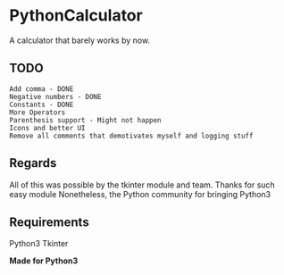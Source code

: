 # PythonCalculator
A calculator that barely works by now.

## TODO
```
Add comma - DONE
Negative numbers - DONE
Constants - DONE
More Operators
Parenthesis support - Might not happen
Icons and better UI
Remove all comments that demotivates myself and logging stuff
```

## Regards

All of this was possible by the tkinter module and team. Thanks for such easy module
Nonetheless, the Python community for bringing Python3

## Requirements
Python3
Tkinter

**Made for Python3**

